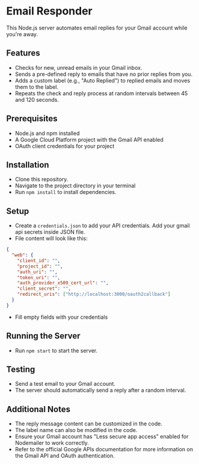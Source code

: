 # Email Responder

This Node.js server automates email replies for your Gmail account while you're away.

## Features

- Checks for new, unread emails in your Gmail inbox.
- Sends a pre-defined reply to emails that have no prior replies from you.
- Adds a custom label (e.g., "Auto Replied") to replied emails and moves them to the label.
- Repeats the check and reply process at random intervals between 45 and 120 seconds.

## Prerequisites

- Node.js and npm installed
- A Google Cloud Platform project with the Gmail API enabled
- OAuth client credentials for your project

## Installation

- Clone this repository.
- Navigate to the project directory in your terminal
- Run `npm install` to install dependencies.

## Setup

- Create a `credentials.json` to add your API credentials. Add your gmail api secrets inside JSON file.
- File content will look like this:

```json
{
  "web": {
    "client_id": "",
    "project_id": "",
    "auth_uri": "",
    "token_uri": "",
    "auth_provider_x509_cert_url": "",
    "client_secret": "",
    "redirect_uris": ["http://localhost:3000/oauth2callback"]
  }
}
```

- Fill empty fields with your credentials

## Running the Server

- Run `npm start` to start the server.

## Testing

- Send a test email to your Gmail account.
- The server should automatically send a reply after a random interval.

## Additional Notes

- The reply message content can be customized in the code.
- The label name can also be modified in the code.
- Ensure your Gmail account has "Less secure app access" enabled for Nodemailer to work correctly.
- Refer to the official Google APIs documentation for more information on the Gmail API and OAuth authentication.

